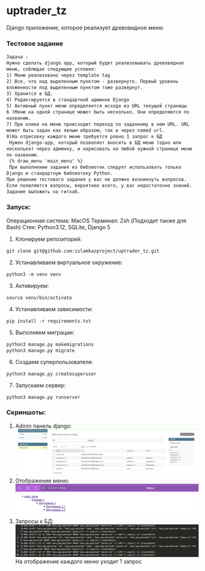 # uptrader_tz
Django приложение, которое реализует древовидное меню

### Тестовое задание

```
Задача :
Нужно сделать django app, который будет реализовывать древовидное меню, соблюдая следующие условия:
1) Меню реализовано через template tag
2) Все, что над выделенным пунктом - развернуто. Первый уровень вложенности под выделенным пунктом тоже развернут.
3) Хранится в БД.
4) Редактируется в стандартной админке Django
5) Активный пункт меню определяется исходя из URL текущей страницы
6 )Меню на одной странице может быть несколько. Они определяются по названию.
7) При клике на меню происходит переход по заданному в нем URL. URL может быть задан как явным образом, так и через named url.
8)На отрисовку каждого меню требуется ровно 1 запрос к БД
 Нужен django-app, который позволяет вносить в БД меню (одно или несколько) через админку, и нарисовать на любой нужной странице меню по названию.
 {% draw_menu 'main_menu' %}
 При выполнении задания из библиотек следует использовать только Django и стандартную библиотеку Python.
При решении тестового задания у вас не должно возникнуть вопросов. Если появляются вопросы, вероятнее всего, у вас недостаточно знаний.
Задание выложить на гитхаб.
```
### Запуск:
Операционная система: MacOS
Терминал: Zsh (Подходит также для Bash)
Cтек: Python3.12, SQLite, Django 5

1. Клонируем репозиторий: 
```
git clone git@github.com:islamkazproject/uptrader_tz.git
```

2. Устанавливаем виртуальное окружение:
```
python3 -m venv venv
```
3. Активируем:
```
source venv/bin/activate
```
4. Устанавливаем зависимости:
```
pip install -r requirements.txt
```
5. Выполняем миграции:
```
python3 manage.py makemigrations
python3 manage.py migrate
```
6. Создаем суперпользователя:
```
python3 manage.py createsuperuser
```
7. Запускаем сервер:
```
python3 manage.py runserver
```

### Скриншоты:

1. Admin панель django:
   <img alt="1" src="menu_project/images/djangoadmin.png"/>
2. Отображение меню:
   <img alt="2" src="menu_project/images/menu.png"/>
3. Запросы к БД:
   <img alt="3" src="menu_project/images/sqlquery.png"/>
   На отображение каждого меню уходит 1 запрос